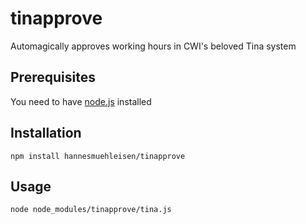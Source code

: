 # tinapprove

Automagically approves working hours in CWI's beloved Tina system

## Prerequisites
You need to have [node.js](http://nodejs.org/) installed

## Installation
    npm install hannesmuehleisen/tinapprove
  
## Usage
    node node_modules/tinapprove/tina.js
